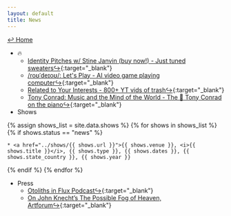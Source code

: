 ```yaml
---
layout: default
title: News
---
```

<a href="../">↩ Home </a>
* 🔥
	* [Identity Pitches w/ Stine Janvin (buy now!) - Just tuned sweaters↪](https://primaryinformation.org/product/identity-pitches/){:target="_blank"}
	* [/roʊˈdeɪoʊ/: Let's Play - AI video game playing computer↪](https://rodeo.computer/){:target="_blank"}
	* [Related to Your Interests - 800+ YT vids of trash↪](https://rtyi.coryarcangel.com/){:target="_blank"}
	* [Tony Conrad: Music and the Mind of the World - The 👑 Tony Conrad on the piano↪](http://musicandthemindofthe.world/){:target="_blank"}
* Shows

{% assign shows_list = site.data.shows %}
{% for shows in shows_list %}
{% if shows.status == "news" %}

	* <a href="../shows/{{ shows.url }}">{{ shows.venue }}, <i>{{ shows.title }}</i>, {{ shows.type }}, {{ shows.dates }}, {{ shows.state_country }}, {{ shows.year }}

{% endif %}
{% endfor %}

* Press
	* [Otoliths in Flux Podcast↪](https://stegi.radio/show/artist-talk-cory-arcangel-2023-10-05){:target="_blank"}
	* [On John Knecht’s The Possible Fog of Heaven, Artforum↪](https://www.artforum.com/print/202305/cory-arcangel-on-john-knecht-s-the-possible-fog-of-heaven-1993-90442){:target="_blank"} 





